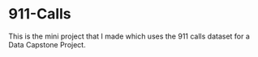 # 911-Calls
This is the mini project that I made which uses the 911 calls dataset for a Data Capstone Project. 
